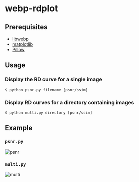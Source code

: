 # webp-rdplot

## Prerequisites
- [libwebp](https://github.com/webmproject/libwebp)
- [matplotlib](https://matplotlib.org/)
- [Pillow](https://pillow.readthedocs.io/en/stable/)

## Usage

### Display the RD curve for a single image
```$ python psnr.py filename [psnr/ssim]```

### Display RD curves for a directory containing images
```$ python multi.py directory [psnr/ssim]```

## Example

### `psnr.py`
![psnr](example/psnr.png)

### `multi.py`
![multi](example/multi.png)

